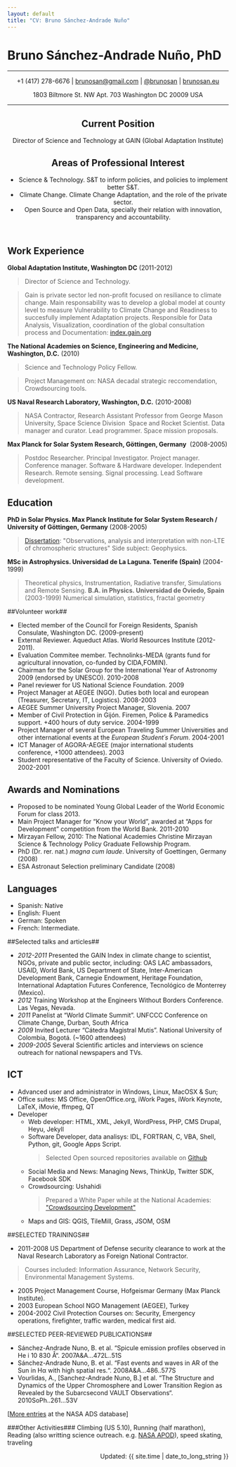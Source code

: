 ```yaml
---
layout: default 
title: "CV: Bruno Sánchez-Andrade Nuño"
---
```

# Bruno Sánchez-Andrade Nuño, PhD #
***
<header>

+1 (417) 278-6676 | <brunosan@gmail.com> | [@brunosan](http://twitter.com/brunosan) | [brunosan.eu](http://brunosan.eu)  

1803 Biltmore St. NW Apt. 703  Washington DC 20009 USA

****

## Current Position ##

Director of Science and Technology at GAIN (Global Adaptation Institute)

## Areas of Professional Interest ##

* Science & Technology. S&T to inform policies, and policies to implement better S&T.
* Climate Change. Climate Change Adaptation, and the role of the private sector.
* Open Source and Open Data, specially their relation with innovation, transparency and accountability.

</header>


## Work Experience ##
**Global Adaptation Institute, Washington DC** (2011-2012)
 >Director of Science and Technology. 

>Gain is private sector led non-profit focused on resiliance to climate change. 
Main responsability was to develop a global model at county level to measure Vulnerability to Climate Change and Readiness to succesfully implement Adaptation projects. 
Responsible for Data Analysis, Visualization, coordination of the global consultation process and Documentation: [index.gain.org]()

**The National Academies on Science, Engineering and Medicine, Washington, D.C.** (2010)
> Science and Technology Policy Fellow. 

>Project Management on: NASA decadal strategic reccomendation, Crowdsourcing tools.

**US Naval Research Laboratory, Washington, D.C.**  (2010-2008)
> NASA Contractor, Research Assistant Professor from George Mason University, Space Science Division 	    Space and Rocket Scientist. Data manager and curator. Lead programmer. Space mission proposals. 

**Max Planck for Solar System Research, Göttingen, Germany**  (2008-2005)
> Postdoc Researcher. Principal Investigator. Project manager. Conference manager. Software & Hardware developer. Independent Research. Remote sensing. Signal processing. Lead Software development.

## Education ##
**PhD in Solar Physics. Max Planck Institute for Solar System Research / University of Göttingen, Germany** (2008-2005)
>[Dissertation](http://apod.nasa.gov/apod/ap070522.html): "Observations, analysis and interpretation with non-LTE of
>chromospheric structures" Side subject: Geophysics.

**MSc in Astrophysics. Universidad de La Laguna. Tenerife (Spain)** (2004-1999)
> Theoretical physics, Instrumentation, Radiative transfer, Simulations and Remote Sensing.
**B.A. in Physics. Universidad de Oviedo, Spain** (2003-1999)
> Numerical simulation, statistics, fractal geometry
 		
##Volunteer work##
* Elected member of the Council for Foreign Residents, Spanish Consulate, Washington DC. (2009-present)
* External Reviewer. Aqueduct Atlas. World Resources Institute (2012-2011). 
* Evaluation Commitee member. Technolinks-MEDA (grants fund for
  agricultural innovation, co-funded by CIDA,FOMIN).
* Chairman for the Solar Group for the International Year of Astronomy 2009 (endorsed by UNESCO). 2010-2008
* Panel reviewer for US National Science Foundation. 2009
* Project Manager at AEGEE (NGO). Duties both local and european (Treasurer, Secretary, IT, Logistics). 2008-2003
* AEGEE Summer University Project Manager, Slovenia. 2007 	
* Member of Civil Protection in Gijón. Firemen, Police & Paramedics support. +400 hours of duty service. 2004-1999 	
* Project Manager of several European Traveling Summer Universities and other international events at the *European Student´s Forum*. 2004-2001	
* ICT Manager of AGORA-AEGEE (major international students conference, +1000 attendees). 2003 	
* Student representative of the Faculty of Science. University of Oviedo. 2002-2001	


## Awards and Nominations ##
* Proposed to be nominated Young Global Leader of the World Economic Forum for class 2013.
* Main Project Manager for “Know your World”, awarded at “Apps for Development” competition from the World Bank. 2011-2010	
* Mirzayan Fellow, 2010: The National Academies Christine Mirzayan Science & Technology Policy Graduate Fellowship Program.
* PhD (Dr. rer. nat.) *magna cum laude*. University of Goettingen, Germany (2008)
* ESA Astronaut Selection preliminary Candidate (2008)



## Languages ##
* Spanish: Native	
* English: Fluent
* German: Spoken 		
* French: Intermediate. 

##Selected talks and articles##
- *2012-2011* Presented the GAIN Index in climate change to scientist, NGOs, private and public sector, including: 
OAS LAC ambassadors, USAID, World Bank, US Department of State, Inter-American Development Bank, Carnegie Endowment, Heritage Foundation, International Adaptation Futures Conference, Tecnológico de Monterrey (Mexico).
- *2012* Training Workshop at the Engineers Without Borders Conference. Las Vegas, Nevada.
- *2011* Panelist at “World Climate Summit”. UNFCCC Conference on Climate Change, Durban, South Africa
- *2009* 	Invited Lecturer “Cátedra Magistral Mutis”. National University of Colombia, Bogotá. (~1600 attendees)
- *2009-2005* Several Scientific articles and interviews on science outreach for national newspapers and TVs.

## ICT	
* Advanced user and administrator in Windows, Linux, MacOSX & Sun; 
* Office suites: MS Office, OpenOffice.org, iWork Pages, iWork Keynote, LaTeX, iMovie, ffmpeg, QT
*   Developer
    * Web developer: HTML, XML, Jekyll, WordPress, PHP, CMS Drupal, Heyu, Jekyll 
    * Software Developer, data analisys:  IDL, FORTRAN, C, VBA, Shell, Python, git, Google Apps Script. 
      > Selected Open sourced repositories available on [Github](www.github.com/brunosan)
    * Social Media and News: Managing News, ThinkUp, Twitter SDK, Facebook SDK
    * Crowdsourcing: Ushahidi
      >Prepared a White Paper while at the National Academies:
["Crowdsourcing
Development"](http://brunosan.eu/2010/10/28/crowdsourcing-development/)
    * Maps and GIS: QGIS, TileMill, Grass, JSOM, OSM

##SELECTED TRAININGS##
* 2011-2008  US Department of Defense security clearance to work at the Naval Research Laboratory as Foreign National Contractor. 
 > Courses included: Information Assurance, Network Security, Environmental Management Systems.  
* 2005 	Project Management Course, Hofgeismar Germany (Max Planck Institute).
* 2003	European School NGO Management (AEGEE), Turkey
* 2004-2002 	Civil Protection Courses on: Security, Emergency operations, firefighter, traffic warden, medical first aid.

##SELECTED PEER-REVIEWED PUBLICATIONS##
* Sánchez-Andrade Nuno, B. et al. “Spicule emission profiles observed in He i 10 830 Å“. 2007A&A...472L..51S
* Sánchez-Andrade Nuno, B. et al. “Fast events and waves in AR of the Sun in Hα with high spatial res.“. 2008A&A...486..577S
* Vourlidas, A., [Sanchez-Andrade Nuno, B.] et al. “The Structure and Dynamics of the Upper Chromosphere and Lower Transition Region as Revealed by the Subarcsecond VAULT Observations“. 2010SoPh..261...53V

[[More
entries](http://adsabs.harvard.edu/cgi-bin/nph-abs_connect?return_req=no_params&author=S%C3%A1nchez-Andrade%20Nu%C3%B1o,%20B.&db_key=AST) at the NASA ADS database]

###Other Activities###
Climbing (US 5.10), Running (half marathon), Reading (also writting
science outreach. e.g. [NASA
APOD](http://apod.nasa.gov/apod/ap070522.html)), speed skating, traveling


<footer>
<div align="right">
Updated: {{ site.time | date_to_long_string }}
</div>
</footer>
